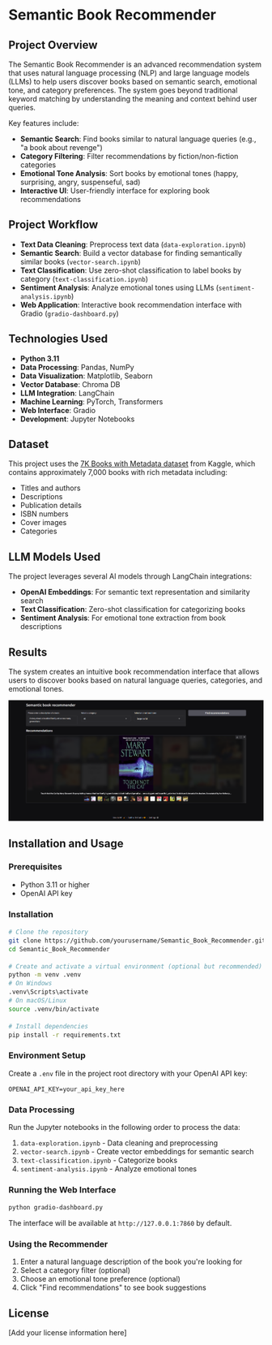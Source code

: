 # Semantic Book Recommender

## Project Overview
The Semantic Book Recommender is an advanced recommendation system that uses natural language processing (NLP) and large language models (LLMs) to help users discover books based on semantic search, emotional tone, and category preferences. The system goes beyond traditional keyword matching by understanding the meaning and context behind user queries.

Key features include:
* **Semantic Search**: Find books similar to natural language queries (e.g., "a book about revenge")
* **Category Filtering**: Filter recommendations by fiction/non-fiction categories
* **Emotional Tone Analysis**: Sort books by emotional tones (happy, surprising, angry, suspenseful, sad)
* **Interactive UI**: User-friendly interface for exploring book recommendations

## Project Workflow
* **Text Data Cleaning**: Preprocess text data (`data-exploration.ipynb`)
* **Semantic Search**: Build a vector database for finding semantically similar books (`vector-search.ipynb`)
* **Text Classification**: Use zero-shot classification to label books by category (`text-classification.ipynb`)
* **Sentiment Analysis**: Analyze emotional tones using LLMs (`sentiment-analysis.ipynb`)
* **Web Application**: Interactive book recommendation interface with Gradio (`gradio-dashboard.py`)

## Technologies Used
* **Python 3.11**
* **Data Processing**: Pandas, NumPy
* **Data Visualization**: Matplotlib, Seaborn
* **Vector Database**: Chroma DB
* **LLM Integration**: LangChain
* **Machine Learning**: PyTorch, Transformers
* **Web Interface**: Gradio
* **Development**: Jupyter Notebooks

## Dataset
This project uses the [7K Books with Metadata dataset](https://www.kaggle.com/datasets/dylanjcastillo/7k-books-with-metadata) from Kaggle, which contains approximately 7,000 books with rich metadata including:
* Titles and authors
* Descriptions
* Publication details
* ISBN numbers
* Cover images
* Categories

## LLM Models Used
The project leverages several AI models through LangChain integrations:
* **OpenAI Embeddings**: For semantic text representation and similarity search
* **Text Classification**: Zero-shot classification for categorizing books
* **Sentiment Analysis**: For emotional tone extraction from book descriptions

## Results
The system creates an intuitive book recommendation interface that allows users to discover books based on natural language queries, categories, and emotional tones.

![Semantic Book Recommender Interface](screenshot.png)

## Installation and Usage

### Prerequisites
* Python 3.11 or higher
* OpenAI API key

### Installation

```bash
# Clone the repository
git clone https://github.com/yourusername/Semantic_Book_Recommender.git
cd Semantic_Book_Recommender

# Create and activate a virtual environment (optional but recommended)
python -m venv .venv
# On Windows
.venv\Scripts\activate
# On macOS/Linux
source .venv/bin/activate

# Install dependencies
pip install -r requirements.txt
```

### Environment Setup
Create a `.env` file in the project root directory with your OpenAI API key:
```
OPENAI_API_KEY=your_api_key_here
```

### Data Processing
Run the Jupyter notebooks in the following order to process the data:
1. `data-exploration.ipynb` - Data cleaning and preprocessing
2. `vector-search.ipynb` - Create vector embeddings for semantic search
3. `text-classification.ipynb` - Categorize books
4. `sentiment-analysis.ipynb` - Analyze emotional tones

### Running the Web Interface
```bash
python gradio-dashboard.py
```
The interface will be available at `http://127.0.0.1:7860` by default.

### Using the Recommender
1. Enter a natural language description of the book you're looking for
2. Select a category filter (optional)
3. Choose an emotional tone preference (optional)
4. Click "Find recommendations" to see book suggestions

## License
[Add your license information here] 